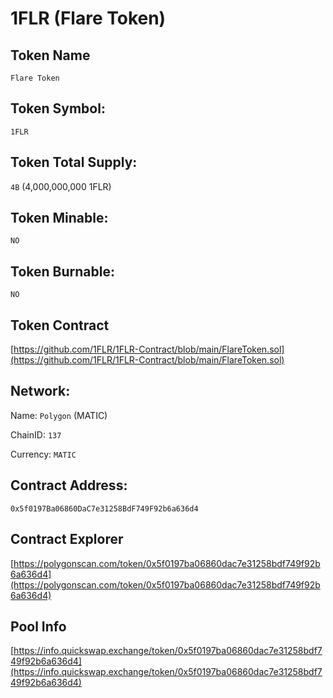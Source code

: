 # 1FLR (Flare Token)

## Token Name
`Flare Token`

## Token Symbol:
`1FLR`

## Token Total Supply:
`4B` (4,000,000,000 1FLR)

## Token Minable:
`NO`

## Token Burnable:
`NO`

## Token Contract
[https://github.com/1FLR/1FLR-Contract/blob/main/FlareToken.sol](https://github.com/1FLR/1FLR-Contract/blob/main/FlareToken.sol)

## Network:
Name: `Polygon` (MATIC)

ChainID: `137`

Currency: `MATIC`

## Contract Address:
`0x5f0197Ba06860DaC7e31258BdF749F92b6a636d4`

## Contract Explorer
[https://polygonscan.com/token/0x5f0197ba06860dac7e31258bdf749f92b6a636d4](https://polygonscan.com/token/0x5f0197ba06860dac7e31258bdf749f92b6a636d4)


## Pool Info
[https://info.quickswap.exchange/token/0x5f0197ba06860dac7e31258bdf749f92b6a636d4](https://info.quickswap.exchange/token/0x5f0197ba06860dac7e31258bdf749f92b6a636d4)
